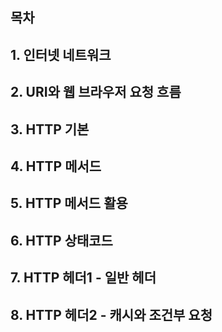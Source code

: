 ## 목차

[인터넷 네트워크]: ##1-인터넷네트워크
[URI와 웹 브라우저 요청 흐름]: ##2-uri와웹브라우저요청흐름
[HTTP 기본]: ##3-http기본
[HTTP 메서드]: ##4-http메서드
[HTTP 메서드 활용]: ##5-http메서드활용
[6. HTTP 상태코드]: ##6-http상태코드
[7. HTTP 헤더1 - 일반 헤더]: ##7-http헤더1-일반헤더
[8. HTTP 헤더2 - 캐시와 조건부 요청]: ##8-http헤더2-캐시와조건부요청



## 1. 인터넷 네트워크





## 2. URI와 웹 브라우저 요청 흐름







## 3. HTTP 기본











## 4. HTTP 메서드











## 5. HTTP 메서드 활용













## 6. HTTP 상태코드

































## 7. HTTP 헤더1 - 일반 헤더

































## 8. HTTP 헤더2 - 캐시와 조건부 요청































